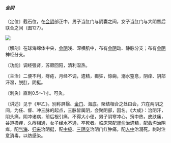 ##### 会阴

〔定位〕截石位，在[会阴](https://www.gmzyjc.com/read/zjs/zjs3.2.1-0.1.1.3.1.md)部正中，男子当肛门与阴囊之间，女子当肛门与大阴唇后联合之间（图127）。

![](img/图127.jpg)

〔解剖〕在球海绵体中央，[会阴](https://www.gmzyjc.com/read/zjs/zjs3.2.1-0.1.1.3.1.md)浅、深横肌中，布有[会阴](https://www.gmzyjc.com/read/zjs/zjs3.2.1-0.1.1.3.1.md)动、静脉分支；布有[会阴](https://www.gmzyjc.com/read/zjs/zjs3.2.1-0.1.1.3.1.md)神经分支。

〔功能〕调经强肾，苏厥回阳，清利湿热。

〔主治〕二便不利，痔疮，月经不调，遗精，癫狂，惊痫，溺水窒息，阴痒、阴部汗湿，脱肛，阴挺。

〔刺灸〕直刺0.5〜1寸。可灸。

〔讲述〕见于《甲乙》。别称屏翳、[金门](https://www.gmzyjc.com/read/zjs/zjs3.1.7-8-0.0.1.3.63.md)、海底。聚结相合之处曰会，穴在两阴之间，为任、督、冲三脉的起点，三脉皆属阴，会聚阴部，因名。《大成》：治阴汗，阴头痛，阴冲诸病，前后根引痛，不得大小便，男子阴寒冲心，窍中热，皮肤痛，谷道搔痒，久痔相通，女子经水不通，卒死者。临床常配[肾俞](https://www.gmzyjc.com/read/zjs/zjs3.1.7-8-0.0.1.3.23.md)治遗精，配[蠡沟](https://www.gmzyjc.com/read/zjs/zjs3.1.9-12-0.0.4.3.5.md)治阴痒，配[气海](https://www.gmzyjc.com/read/zjs/zjs3.2.1-0.1.1.3.6.md)、[归来](https://www.gmzyjc.com/read/zjs/zjs3.1.1-3-0.1.3.3.29.md)治阴挺，配[中极](https://www.gmzyjc.com/read/zjs/zjs3.2.1-0.1.1.3.3.md)、[三阴交](https://www.gmzyjc.com/read/zjs/zjs3.1.4-6-0.0.1.3.6.md)治阴门红肿痛，配[人中](https://www.gmzyjc.com/read/zjs/zjs3.2.2-0.0.1.3.26.md)治溺死。刺时注意消毒，以防感染。
